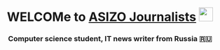 <h1 align="center">WELCOMe to <a href="https://github.com/ShiderS/ASIZO_journalists/tree/main/" target="_blank">ASIZO Journalists</a> 
<img src="https://github.com/blackcater/blackcater/raw/main/images/logo-golang.svg" height="32"/></h1>
<h3 align="center">Computer science student, IT news writer from Russia 🇷🇺</h3>